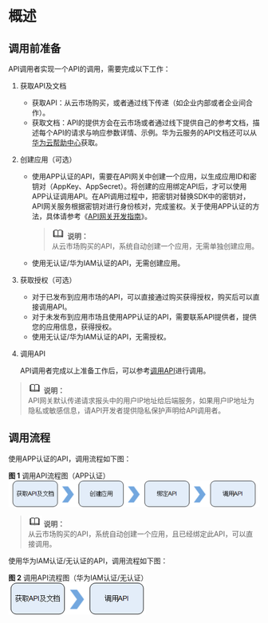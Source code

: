 # 概述<a name="ZH-CN_TOPIC_0085149604"></a>

## 调用前准备<a name="section173921475315"></a>

API调用者实现一个API的调用，需要完成以下工作：

1.  获取API及文档
    -   获取API：从云市场购买，或者通过线下传递（如企业内部或者企业间合作）。
    -   获取文档：API的提供方会在云市场或者通过线下提供自己的参考文档，描述每个API的请求与响应参数详情、示例。华为云服务的API文档还可以从[华为云帮助中心](http://support.huaweicloud.com/index.html)获取。

2.  创建应用（可选）
    -   使用APP认证的API，需要在API网关中创建一个应用，以生成应用ID和密钥对（AppKey、AppSecret）。将创建的应用绑定API后，才可以使用APP认证调用API。在API调用过程中，把密钥对替换SDK中的密钥对，API网关服务根据密钥对进行身份核对，完成鉴权。关于使用APP认证的方法，具体请参考《[API网关开发指南](https://support.huaweicloud.com/devg-apig/apig-zh-dev-180307002.html)》。

        >![](public_sys-resources/icon-note.gif) **说明：**   
        >从云市场购买的API，系统自动创建一个应用，无需单独创建应用。  

    -   使用无认证/华为IAM认证的API，无需创建应用。

3.  获取授权（可选）
    -   对于已发布到应用市场的API，可以直接通过购买获得授权，购买后可以直接调用API。
    -   对于未发布到应用市场且使用APP认证的API，需要联系API提供者，提供您的应用信息，获得授权。
    -   使用无认证/华为IAM认证的API，无需授权。

4.  调用API

    API调用者完成以上准备工作后，可以参考[调用API](调用API.md)进行调用。


>![](public_sys-resources/icon-note.gif) **说明：**   
>API网关默认传递请求报头中的用户IP地址给后端服务，如果用户IP地址为隐私或敏感信息，请API开发者提供隐私保护声明给API调用者。  

## 调用流程<a name="section545910321848"></a>

使用APP认证的API，调用流程如下图：

**图 1**  调用API流程图（APP认证）<a name="fig6885927194112"></a>  
![](figures/调用API流程图（APP认证）.png "调用API流程图（APP认证）")

>![](public_sys-resources/icon-note.gif) **说明：**   
>从云市场购买的API，系统自动创建一个应用，且已经绑定此API，可以直接调用。  

使用华为IAM认证/无认证的API，调用流程如下图：

**图 2**  调用API流程图（华为IAM认证/无认证）<a name="fig10937151154217"></a>  
![](figures/调用API流程图（华为IAM认证-无认证）.png "调用API流程图（华为IAM认证-无认证）")

